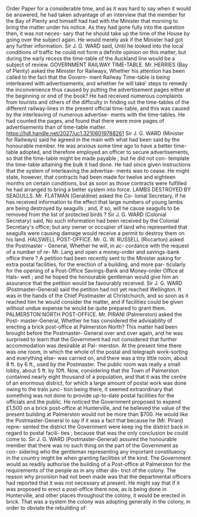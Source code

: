 Order Paper for a considerable time, and as it was hard to say when it would be answered, he had taken advantage of an interview that the member for the Bay of Plenty and himself had had with the Minister that morning to bring the matter under his notice. As they had gone fully into the question then, it was not neces- sary that he should take up the time of the House by going over the subject again. He would merely ask if the Minister had got any further information. Sir J. G. WARD said, Until he looked into the local conditions of traffic he could not form a definite opinion on this matter, but during the early recess the time-table of the Auckland line would be a subject of review. GOVERNMENT RAILWAY TIME-TABLE. Mr. HERRIES (Bay of Plenty) asked the Minister for Railways, Whether his attention has been called to the fact that the Govern- ment Railway Time-table is being interleaved with advertisements, and whether he will take' steps to remedy the inconvenience thus caused by putting the advertisement pages either at the beginning or end of the book? He had received numerous complaints from tourists and others of the difficulty in finding out the time-tables of the different railway-lines in the present official time-table, and this was caused by the interleaving of numerous advertise- ments with the time-tables. He had counted the pages, and found that there were more pages of advertisements than of time-table matter. https://hdl.handle.net/2027/uc1.32106019788261 Sir J. G. WARD (Minister for Railways) said he agreed in the main with what had been said by the honourable member. He was anxious some time ago to have a better time-table adopted, and therefore employed an officer to secure advertisements, so that the time-table might be made payable ; but he did not con- template the time-table attaining the bulk it had done. He had since given instructions that the system of interleaving the advertise- ments was to cease. He might state, however, that contracts had been made for twelve and eighteen months on certain conditions, but as soon as those contracts were fulfilled he had arranged to bring a better system into force. LAMBS DESTROYED BY SEAGULLS. Mr. FLATMAN (Geraldine) asked the Co- lonial Secretary, If he has received information to the effect that large numbers of young lambs are being destroyed by seagulls ; and, if so, will he cause seagulls to be removed from the list of protected birds ? Sir J. G. WARD (Colonial Secretary) said, No such information had been received by the Colonial Secretary's office; but any owner or occupier of land who represented that seagulls were causing damage would receive a permit to destroy them on his land. HALSWELL POST-OFFICE. Mr. G. W. RUSSELL (Riccarton) asked the Postmaster - General, Whether he will, in ac- cordance with the request of a number of re- Mr. Lang and open a money-order and savings-bank office there ? A petition had been recently sent to the Minister asking for extra postal facilities, for the erection of a building, and more par- ticularly for the opening of a Post-Office Savings-Bank and Money-order Office at Hals- well ; and he hoped the honourable gentleman would give him an assurance that the petition would be favourably received. Sir J. G. WARD (Postmaster-General) said the petition had not yet reached Wellington. It was in the hands of the Chief Postmaster at Christchurch, and so soon as it reached him he would consider the matter, and if facilities could be given without undue expense he would be quite prepared to grant them. PALMERSTON NORTH POST-OFFICE. Mr. PIRANI (Palmerston) asked the Post- master-General, Whether he has considered the advisability of erecting a brick post-office at Palmerston North? This matter had been brought before the Postmaster- General over and over again, and he was surprised to learn that the Government had not considered that further accommodation was desirable at Pal- merston. At the present time there was one room, in which the whole of the postal and telegraph work-sorting and everything else- was carried on, and there was a tiny little room, about 8 ft. by 6 ft., used by the Postmaster. The public room was really a small lobby, about 5 ft. by 10ft. Now, considering that the Town of Palmerston contained nearly eight thousand of a population, and that it was the centre of an enormous district, for which a large amount of postal work was done owing to the train junc- tion being there, it seemed extraordinary that something was not done to provide up-to-date postal facilities for the officials and the public. He noticed the Government proposed to expend £1,500 on a brick post-office at Hunterville, and he believed the value of the present building at Palmerston would not be more than $700. He would like the Postmaster-General to say if it was a fact that because he (Mr. Pirani) repre- sented the district the Government were keep ing the district back in regard to postal facili- ties ; because that was the only conclusion be could come to. Sir J. G. WARD (Postmaster-General) assured the honourable member that there was no such thing on the part of the Government as con- sidering who the gentleman representing any important constituency in the country might be when granting facilities of the kind. The Government would as readily authorise the building of a Post-office at Palmerston for the requirements of the people as in any other dis- trict of the colony. The reason why provision had not been made was that the departmental officers had reported that it was not necessary at present. He might say that if it was proposed to erect a post-office there now, as is being done in Hunterville, and other places throughout the colony, it would be erected in brick. That was a system the colony was adopting generally in the colony, in order to obviate the rebuilding of 